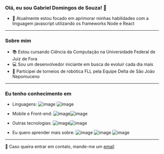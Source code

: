 ### Olá, eu sou Gabriel Domingos de Souza! 👋

- 🌱 Atualmente estou focado em aprimorar minhas habilidades com a linguagem javascript utilizando os frameworks Node e React

---

### Sobre mim

- :books: Estou cursando Ciência da Computação na Universidade Federal de Juiz de Fora
- :computer: Sou um desenvolvedor iniciante em busca de evoluir cada dia mais
- 🤖 Participei de torneios de robótica FLL pela Equipe Delta de São João Nepomuceno 

---

### Eu tenho conhecimento em

 - Linguagens: ![image](https://user-images.githubusercontent.com/74616318/161270883-bb111f71-f2d1-4572-a944-4ef9f6abfa4c.png)
![image](https://user-images.githubusercontent.com/74616318/161270973-479f79b0-4587-401c-85d3-81cbbbf5ddca.png)
 - Mobile e Front-end: ![image](https://user-images.githubusercontent.com/74616318/161271164-adf58cc3-63ad-46de-a5c5-c2e1f199bb07.png)![image](https://user-images.githubusercontent.com/74616318/161272296-754abd07-7196-4139-8d7b-6f06a958fb50.png)

 - Outras tecnologias: ![image](https://user-images.githubusercontent.com/74616318/161271242-488a314b-8eb1-4f76-a6bf-02edb806a08b.png)![image](https://user-images.githubusercontent.com/74616318/161271481-8c867b2c-343d-4c8f-8933-121d7b88bc89.png)
- Eu quero aprender mais sobre: ![image](https://user-images.githubusercontent.com/74616318/161271910-6176b230-d45f-426e-81dd-c4e0d8f84912.png)
![image](https://user-images.githubusercontent.com/74616318/161271963-e3793b20-1371-4eab-b458-78372e97095a.png)
![image](https://user-images.githubusercontent.com/74616318/161272183-a76508ae-5946-4ee4-8d1b-61a0bdf03e55.png)

---

:e-mail:
Caso queira entrar em contato, mande-me um [email](mailto:gbdomingos03@gmail.com)
 



<!--
**gabrields03/gabrields03** is a ✨ _special_ ✨ repository because its `README.md` (this file) appears on your GitHub profile.

Here are some ideas to get you started:

- 🔭 I’m currently working on ...
- 🌱 I’m currently learning ...
- 👯 I’m looking to collaborate on ...
- 🤔 I’m looking for help with ...
- 💬 Ask me about ...
- 📫 How to reach me: ...
- 😄 Pronouns: ...
- ⚡ Fun fact: ...
-->
